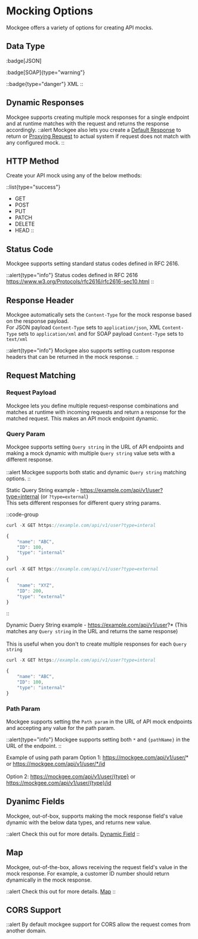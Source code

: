 # Mocking Options

Mockgee offers a variety of options for creating API mocks.


## Data Type

:badge[JSON]

:badge[SOAP]{type="warning"}

::badge{type="danger"}
XML
::


## Dynamic Responses

Mockgee supports creating multiple mock responses for a single endpoint and at runtime matches with the request and returns the response accordingly.
::alert
Mockgee also lets you create a [Default Response](/introduction/default-response) to return or [Proxying Request](/introduction/proxy) to actual system if request does not match with any configured mock.
::



## HTTP Method
Create your API mock using any of the below methods:

::list{type="success"}
- GET
- POST
- PUT
- PATCH
- DELETE
- HEAD
::

## Status Code

Mockgee supports setting standard status codes defined in RFC 2616.

::alert{type="info"}
Status codes defined in RFC 2616 <https://www.w3.org/Protocols/rfc2616/rfc2616-sec10.html>
::



## Response Header
Mockgee automatically sets the `Content-Type` for the mock response based on the response payload.
<br>
For JSON payload `Content-Type` sets to `application/json`, XML `Content-Type` sets to `application/xml`
and for SOAP payload `Content-Type` sets to `text/xml`

::alert{type="info"}
Mockgee also supports setting custom response headers that can be returned in the mock response.
::


## Request Matching


### Request Payload
Mockgee lets you define multiple request-response combinations and matches at runtime with incoming requests and return a response for the matched request. This makes an API mock endpoint dynamic.

### Query Param

Mockgee supports setting `Query string` in the URL of API endpoints and making a mock dynamic with multiple `Query string` value sets with a different response.
<br>
<br>
::alert
Mockgee supports both static and dynamic `Query string` matching options.
::

Static Query String example - https://example.com/api/v1/user?type=internal (or `?type=external`)
<br>
This sets different responses for different query string params.

::code-group
```js [internal]
curl -X GET https://example.com/api/v1/user?type=interal

{
    "name": "ABC",
    "ID": 100,
    "type": "internal"
}
```

```js [external]
curl -X GET https://example.com/api/v1/user?type=external

{
    "name": "XYZ",
    "ID": 200,
    "type": "external"
}
```
::


Dynamic Duery String example - https://example.com/api/v1/user?* (This matches any `Query string` in the URL and returns the same response)
<br>
<br>
This is useful when you don't to create multiple responses for each `Query string`

```js [Dynamic Query string]
curl -X GET https://example.com/api/v1/user?type=interal

{
    "name": "ABC",
    "ID": 100,
    "type": "internal"
}
```


### Path Param

Mockgee supports setting the `Path param` in the URL of API mock endpoints and accepting any value for the path param. 

::alert{type="info"}
Mockgee supports setting both `*` and `{pathName}` in the URL of the endpoint.
::

Example of using path param
Option 1: https://mockgee.com/api/v1/user/* or https://mockgee.com/api/v1/user/*/id
<br>
<br>
Option 2: https://mockgee.com/api/v1/user/{type} or https://mockgee.com/api/v1/user/{type}/id


## Dyanimc Fields

Mockgee, out-of-box, supports making the mock response field's value dynamic with the below data types, and  returns new value.

::alert
Check this out for more details. [Dynamic Field](/introduction/dynamic-mock)
::
 

## Map
Mockgee, out-of-the-box, allows receiving the request field's value in the mock response. For example, a customer ID number should return dynamically in the mock response.

::alert
Check this out for more details. [Map](/introduction/map)
::

## CORS Support
::alert
By default mockgee support for CORS allow the request comes from another domain.
